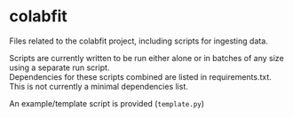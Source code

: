 # colabfit
Files related to the colabfit project, including scripts for ingesting data.

Scripts are currently written to be run either alone or in batches of any size using a separate run script.  
Dependencies for these scripts combined are listed in requirements.txt. This is not currently a minimal dependencies list.  

An example/template script is provided (`template.py`)  
